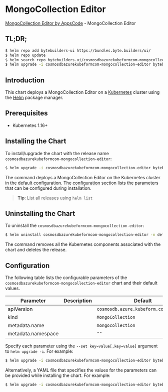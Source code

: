 # MongoCollection Editor

[MongoCollection Editor by AppsCode](https://byte.builders) - MongoCollection Editor

## TL;DR;

```bash
$ helm repo add bytebuilders-ui https://bundles.byte.builders/ui/
$ helm repo update
$ helm search repo bytebuilders-ui/cosmosdbazurekubeformcom-mongocollection-editor --version=v0.4.16
$ helm upgrade -i cosmosdbazurekubeformcom-mongocollection-editor bytebuilders-ui/cosmosdbazurekubeformcom-mongocollection-editor -n default --create-namespace --version=v0.4.16
```

## Introduction

This chart deploys a MongoCollection Editor on a [Kubernetes](http://kubernetes.io) cluster using the [Helm](https://helm.sh) package manager.

## Prerequisites

- Kubernetes 1.16+

## Installing the Chart

To install/upgrade the chart with the release name `cosmosdbazurekubeformcom-mongocollection-editor`:

```bash
$ helm upgrade -i cosmosdbazurekubeformcom-mongocollection-editor bytebuilders-ui/cosmosdbazurekubeformcom-mongocollection-editor -n default --create-namespace --version=v0.4.16
```

The command deploys a MongoCollection Editor on the Kubernetes cluster in the default configuration. The [configuration](#configuration) section lists the parameters that can be configured during installation.

> **Tip**: List all releases using `helm list`

## Uninstalling the Chart

To uninstall the `cosmosdbazurekubeformcom-mongocollection-editor`:

```bash
$ helm uninstall cosmosdbazurekubeformcom-mongocollection-editor -n default
```

The command removes all the Kubernetes components associated with the chart and deletes the release.

## Configuration

The following table lists the configurable parameters of the `cosmosdbazurekubeformcom-mongocollection-editor` chart and their default values.

|     Parameter      | Description |                      Default                      |
|--------------------|-------------|---------------------------------------------------|
| apiVersion         |             | <code>cosmosdb.azure.kubeform.com/v1alpha1</code> |
| kind               |             | <code>MongoCollection</code>                      |
| metadata.name      |             | <code>mongocollection</code>                      |
| metadata.namespace |             | <code>""</code>                                   |


Specify each parameter using the `--set key=value[,key=value]` argument to `helm upgrade -i`. For example:

```bash
$ helm upgrade -i cosmosdbazurekubeformcom-mongocollection-editor bytebuilders-ui/cosmosdbazurekubeformcom-mongocollection-editor -n default --create-namespace --version=v0.4.16 --set apiVersion=cosmosdb.azure.kubeform.com/v1alpha1
```

Alternatively, a YAML file that specifies the values for the parameters can be provided while
installing the chart. For example:

```bash
$ helm upgrade -i cosmosdbazurekubeformcom-mongocollection-editor bytebuilders-ui/cosmosdbazurekubeformcom-mongocollection-editor -n default --create-namespace --version=v0.4.16 --values values.yaml
```
